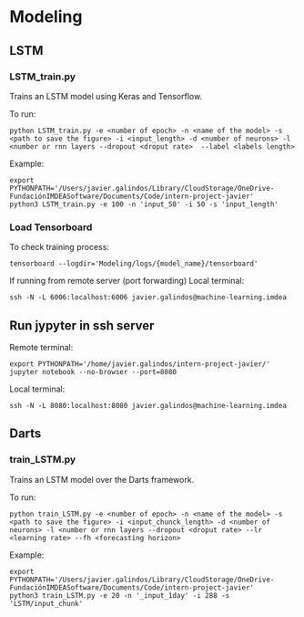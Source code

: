 # Modeling

## LSTM


### LSTM_train.py
Trains an LSTM model using Keras and Tensorflow.

To run:
```
python LSTM_train.py -e <number of epoch> -n <name of the model> -s <path to save the figure> -i <input_length> -d <number of neurons> -l <number or rnn layers --dropout <droput rate>  --label <labels length>
```

Example:
```
export PYTHONPATH='/Users/javier.galindos/Library/CloudStorage/OneDrive-FundaciónIMDEASoftware/Documents/Code/intern-project-javier'
python3 LSTM_train.py -e 100 -n 'input_50' -i 50 -s 'input_length'
```

### Load Tensorboard
To check training process:
```
tensorboard --logdir='Modeling/logs/{model_name}/tensorboard' 
```

If running from remote server (port forwarding)
Local terminal:
```
ssh -N -L 6006:localhost:6006 javier.galindos@machine-learning.imdea
```

## Run jypyter in ssh server
Remote terminal:
```
export PYTHONPATH='/home/javier.galindos/intern-project-javier/'
jupyter notebook --no-browser --port=8080
```

Local terminal:
```
ssh -N -L 8080:localhost:8080 javier.galindos@machine-learning.imdea
```

## Darts
### train_LSTM.py
Trains an LSTM model over the Darts framework.

To run:
```
python train_LSTM.py -e <number of epoch> -n <name of the model> -s <path to save the figure> -i <input_chunck_length> -d <number of neurons> -l <number or rnn layers --dropout <droput rate> --lr <learning rate> --fh <forecasting horizon>
```

Example:
```
export PYTHONPATH='/Users/javier.galindos/Library/CloudStorage/OneDrive-FundaciónIMDEASoftware/Documents/Code/intern-project-javier'
python3 train_LSTM.py -e 20 -n '_input_1day' -i 288 -s 'LSTM/input_chunk'
```


